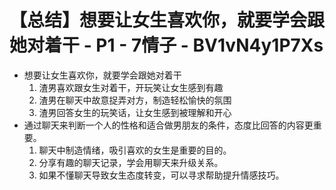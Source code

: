 # 【总结】想要让女生喜欢你，就要学会跟她对着干 - P1 - 7情子 - BV1vN4y1P7Xs

-   想要让女生喜欢你，就要学会跟她对着干
    1.  渣男喜欢跟女生对着干，开玩笑让女生感到有趣
    2.  渣男在聊天中故意捉弄对方，制造轻松愉快的氛围
    3.  渣男回答女生的玩笑话，让女生感到被理解和开心
-   通过聊天来判断一个人的性格和适合做男朋友的条件，态度比回答的内容更重要。
    1.  聊天中制造情绪，吸引喜欢的女生是重要的目的。
    2.  分享有趣的聊天记录，学会用聊天来升级关系。
    3.  如果不懂聊天导致女生态度转变，可以寻求帮助提升情感技巧。